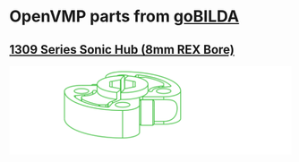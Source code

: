 # OpenVMP parts from [goBILDA](https://www.gobilda.com/)
## [1309 Series Sonic Hub (8mm REX Bore)](https://www.gobilda.com/1309-series-sonic-hub-8mm-rex-bore/)

[<img alt='1309 Series Sonic Hub (8mm REX Bore)' src='https://github.com/openvmp/openvmp-models/blob/main/generated_files/parts/gobilda/motion-hub-sonic-8mmREX.png'/>](https://github.com/openvmp/openvmp-models/blob/main/generated_files/parts/gobilda/motion-hub-sonic-8mmREX.stl)

